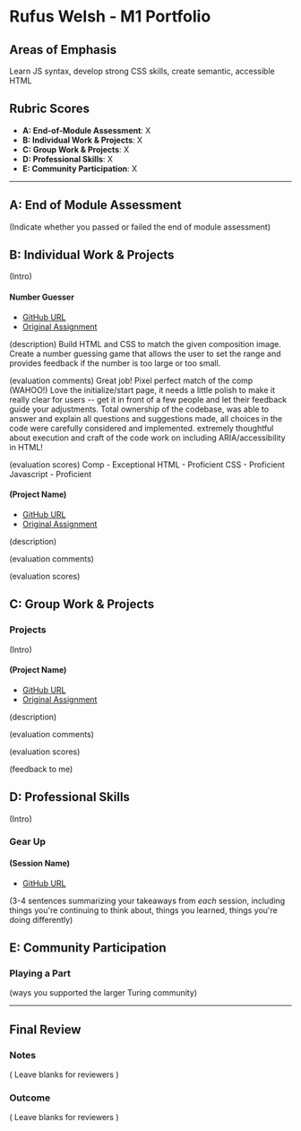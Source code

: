 # Rufus Welsh - M1 Portfolio

## Areas of Emphasis

Learn JS syntax, develop strong CSS skills, create semantic, accessible HTML

## Rubric Scores

* **A: End-of-Module Assessment**: X
* **B: Individual Work & Projects**: X
* **C: Group Work & Projects**: X
* **D: Professional Skills**: X
* **E: Community Participation**: X

-----------------------

## A: End of Module Assessment

(Indicate whether you passed or failed the end of module assessment)


## B: Individual Work & Projects

(Intro)

#### Number Guesser

* [GitHub URL](https://github.com/rufusasterisk/number-guesser)
* [Original Assignment](http://frontend.turing.io/projects/number-guesser.html)

(description)
Build HTML and CSS to match the given composition image. Create a number guessing game that allows the user to set the range and provides feedback if the number is too large or too small.

(evaluation comments)
Great job!
Pixel perfect match of the comp (WAHOO!)
Love the initialize/start page, it needs a little polish to make it really clear for users -- get it in front of a few people and let their feedback guide your adjustments.
Total ownership of the codebase, was able to answer and explain all questions and suggestions made, all choices in the code were carefully considered and implemented.
extremely thoughtful about execution and craft of the code
work on including ARIA/accessibility in HTML!

(evaluation scores)
Comp - Exceptional
HTML - Proficient
CSS - Proficient
Javascript - Proficient

#### (Project Name)

* [GitHub URL]()
* [Original Assignment]()

(description)

(evaluation comments)

(evaluation scores)

## C: Group Work & Projects

### Projects

(Intro)

#### (Project Name)

* [GitHub URL]()
* [Original Assignment]()

(description)

(evaluation comments)

(evaluation scores)

(feedback to me)

## D: Professional Skills
(Intro)

### Gear Up
#### (Session Name)

* [GitHub URL]()

(3-4 sentences summarizing your takeaways from _each_ session, including things you're continuing to think about, things you learned, things you're doing differently)

## E: Community Participation

### Playing a Part

(ways you supported the larger Turing community)

------------------

## Final Review

### Notes

( Leave blanks for reviewers )

### Outcome

( Leave blanks for reviewers )
